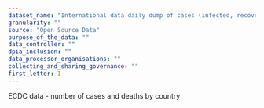 ```yaml
---
dataset_name: "International data daily dump of cases (infected, recovered, fatalities)"
granularity: ""
source: "Open Source Data"
purpose_of_the_data: ""
data_controller: ""
dpia_inclusion: ""
data_processor_organisations: ""
collecting_and_sharing_governance: ""
first_letter: I
---
```

ECDC data - number of cases and deaths by country